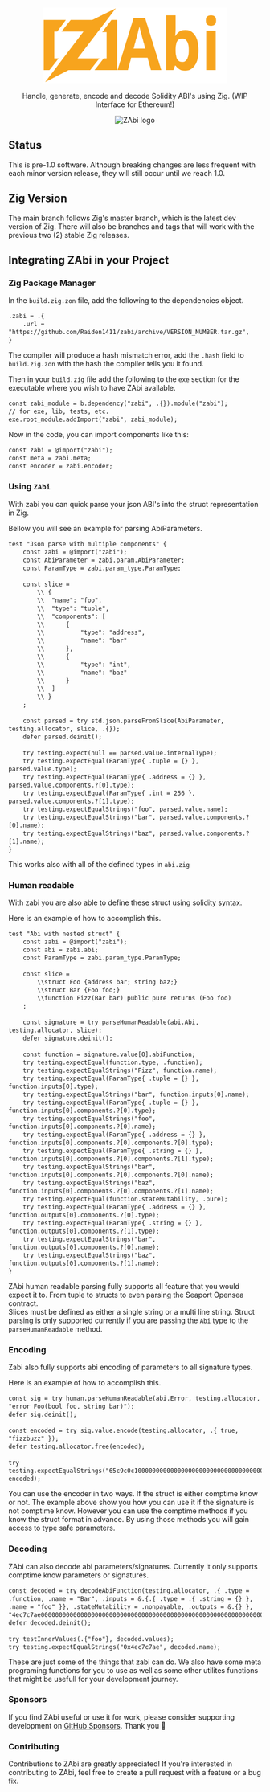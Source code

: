 <br/>

<p align="center">
    <picture>
      <source media="(prefers-color-scheme: dark)" srcset="https://raw.githubusercontent.com/Raiden1411/zabi/main/.github/zabi.svg">
      <img alt="ZAbi logo" src="https://raw.githubusercontent.com/Raiden1411/zabi/main/.github/zabi.svg" width="auto" height="150">
    </picture>
</p>

<p align="center">
  Handle, generate, encode and decode Solidity ABI's using Zig. (WIP Interface for Ethereum!)
<p>

<p align="center">
  <picture>
    <source media="(prefers-color-scheme: dark)" srcset="https://codecov.io/github/Raiden1411/zabi/graph/badge.svg">
    <img alt="ZAbi logo" src="https://codecov.io/github/Raiden1411/zabi/graph/badge.svg" width="auto" height="25">
  </picture>
<p>

## Status
This is pre-1.0 software. Although breaking changes are less frequent with each minor version release,
they will still occur until we reach 1.0.

## Zig Version
The main branch follows Zig's master branch, which is the latest dev version of Zig. There will also be 
branches and tags that will work with the previous two (2) stable Zig releases.

## Integrating ZAbi in your Project
### Zig Package Manager
In the `build.zig.zon` file, add the following to the dependencies object.

```zig
.zabi = .{
    .url = "https://github.com/Raiden1411/zabi/archive/VERSION_NUMBER.tar.gz",
}
```

The compiler will produce a hash mismatch error, add the `.hash` field to `build.zig.zon`
with the hash the compiler tells you it found.

Then in your `build.zig` file add the following to the `exe` section for the executable where you wish to have ZAbi available.

```zig
const zabi_module = b.dependency("zabi", .{}).module("zabi");
// for exe, lib, tests, etc.
exe.root_module.addImport("zabi", zabi_module);
```

Now in the code, you can import components like this:

```zig
const zabi = @import("zabi");
const meta = zabi.meta;
const encoder = zabi.encoder;
```

### Using `ZAbi`

With zabi you can quick parse your json ABI's into the struct representation in Zig.

Bellow you will see an example for parsing AbiParameters.

```zig
test "Json parse with multiple components" {
    const zabi = @import("zabi");
    const AbiParameter = zabi.param.AbiParameter;
    const ParamType = zabi.param_type.ParamType;

    const slice =
        \\ {
        \\  "name": "foo",
        \\  "type": "tuple",
        \\  "components": [
        \\      {
        \\          "type": "address",
        \\          "name": "bar"
        \\      },
        \\      {
        \\          "type": "int",
        \\          "name": "baz"
        \\      }
        \\  ]
        \\ }
    ;

    const parsed = try std.json.parseFromSlice(AbiParameter, testing.allocator, slice, .{});
    defer parsed.deinit();

    try testing.expect(null == parsed.value.internalType);
    try testing.expectEqual(ParamType{ .tuple = {} }, parsed.value.type);
    try testing.expectEqual(ParamType{ .address = {} }, parsed.value.components.?[0].type);
    try testing.expectEqual(ParamType{ .int = 256 }, parsed.value.components.?[1].type);
    try testing.expectEqualStrings("foo", parsed.value.name);
    try testing.expectEqualStrings("bar", parsed.value.components.?[0].name);
    try testing.expectEqualStrings("baz", parsed.value.components.?[1].name);
}

```

This works also with all of the defined types in `abi.zig`

### Human readable

With zabi you are also able to define these struct using solidity syntax.

Here is an example of how to accomplish this.

```zig
test "Abi with nested struct" {
    const zabi = @import("zabi");
    const abi = zabi.abi;
    const ParamType = zabi.param_type.ParamType;

    const slice =
        \\struct Foo {address bar; string baz;}
        \\struct Bar {Foo foo;}
        \\function Fizz(Bar bar) public pure returns (Foo foo)
    ;

    const signature = try parseHumanReadable(abi.Abi, testing.allocator, slice);
    defer signature.deinit();

    const function = signature.value[0].abiFunction;
    try testing.expectEqual(function.type, .function);
    try testing.expectEqualStrings("Fizz", function.name);
    try testing.expectEqual(ParamType{ .tuple = {} }, function.inputs[0].type);
    try testing.expectEqualStrings("bar", function.inputs[0].name);
    try testing.expectEqual(ParamType{ .tuple = {} }, function.inputs[0].components.?[0].type);
    try testing.expectEqualStrings("foo", function.inputs[0].components.?[0].name);
    try testing.expectEqual(ParamType{ .address = {} }, function.inputs[0].components.?[0].components.?[0].type);
    try testing.expectEqual(ParamType{ .string = {} }, function.inputs[0].components.?[0].components.?[1].type);
    try testing.expectEqualStrings("bar", function.inputs[0].components.?[0].components.?[0].name);
    try testing.expectEqualStrings("baz", function.inputs[0].components.?[0].components.?[1].name);
    try testing.expectEqual(function.stateMutability, .pure);
    try testing.expectEqual(ParamType{ .address = {} }, function.outputs[0].components.?[0].type);
    try testing.expectEqual(ParamType{ .string = {} }, function.outputs[0].components.?[1].type);
    try testing.expectEqualStrings("bar", function.outputs[0].components.?[0].name);
    try testing.expectEqualStrings("baz", function.outputs[0].components.?[1].name);
}
```

ZAbi human readable parsing fully supports all feature that you would expect it to. From tuple to structs to even parsing the Seaport Opensea contract. \
Slices must be defined as either a single string or a multi line string.
Struct parsing is only supported currently if you are passing the `Abi` type to the `parseHumanReadable` method.

### Encoding

Zabi also fully supports abi encoding of parameters to all signature types.

Here is an example of how to accomplish this.

```zig
const sig = try human.parseHumanReadable(abi.Error, testing.allocator, "error Foo(bool foo, string bar)");
defer sig.deinit();

const encoded = try sig.value.encode(testing.allocator, .{ true, "fizzbuzz" });
defer testing.allocator.free(encoded);

try testing.expectEqualStrings("65c9c0c100000000000000000000000000000000000000000000000000000000000000010000000000000000000000000000000000000000000000000000000000000040000000000000000000000000000000000000000000000000000000000000000866697a7a62757a7a000000000000000000000000000000000000000000000000", encoded);
```

You can use the encoder in two ways. If the struct is either comptime know or not. The example above show you how you can use it if the signature is not comptime know. However you can use the comptime methods if you know the struct format in advance. By using those methods you will gain access to type safe parameters.

### Decoding

ZAbi can also decode abi parameters/signatures. Currently it only supports comptime know parameters or signatures.

```zig
const decoded = try decodeAbiFunction(testing.allocator, .{ .type = .function, .name = "Bar", .inputs = &.{.{ .type = .{ .string = {} }, .name = "foo" }}, .stateMutability = .nonpayable, .outputs = &.{} }, "4ec7c7ae00000000000000000000000000000000000000000000000000000000000000200000000000000000000000000000000000000000000000000000000000000003666f6f0000000000000000000000000000000000000000000000000000000000");
defer decoded.deinit();

try testInnerValues(.{"foo"}, decoded.values);
try testing.expectEqualStrings("0x4ec7c7ae", decoded.name);
```

These are just some of the things that zabi can do. We also have some meta programing functions for you to use as well as some other utilites functions that might be usefull for your development journey.

### Sponsors

If you find ZAbi useful or use it for work, please consider supporting development on [GitHub Sponsors]( https://github.com/sponsors/Raiden1411). Thank you 🙏

### Contributing

Contributions to ZAbi are greatly appreciated! If you're interested in contributing to ZAbi, feel free to create a pull request with a feature or a bug fix.
